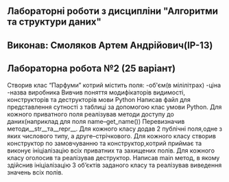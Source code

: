 ## Лабораторні роботи з дисципліни "Алгоритми та структури даних"
## Виконав: Смоляков Артем Андрійович(ІР-13)
## Лабораторна робота №2 (25 варіант)
Створив клас “Парфуми” котрий містить поля:
-об'єм(в мілілітрах)
-ціна
-назва виробника
Вивчив поняття модифікаторів видимості, конструкторів та деструкторів мови Python
Написав файл для представлення сутності з таблиці за допомогою клас умови Python.
Для кожного приватного поля реалізував методи доступу до даних(наприклад для поля name–get_name())
Перевизначив методи__str__та__repr__.
Для кожного класу додав 2 публічні поля,одне з яких числового типу, а друге–стрічкового.
Для кожного класу створив конструктор по замовчуванню та конструктор,котрий приймає та виконує ініціалізацію всіх приватних та захищених полів.
Для кожного класу оголосив та реалізував деструктор.
Написав main метод, в якому здійснив ініціалізацію 3 об’єктів заданого класу та реалізував виведення значень всіх полів.